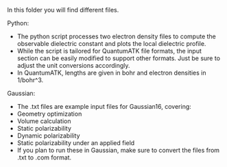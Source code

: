 In this folder you will find different files. 

Python:
* The python script processes two electron density files to compute the observable dielectric constant and plots the local dielectric profile. 
* While the script is tailored for QuantumATK file formats, the input section can be easily modified to support other formats. Just be sure to adjust the unit conversions accordingly. 
* In QuantumATK, lengths are given in bohr and electron densities in 1/bohr^3. 

Gaussian:
* The .txt files are example input files for Gaussian16, covering:
 * Geometry optimization
 * Volume calculation
 * Static polarizability
 * Dynamic polarizability
 * Static polarizability under an applied field
* If you plan to run these in Gaussian, make sure to convert the files from .txt to .com format.
